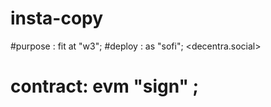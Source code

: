 # insta-copy
#purpose : fit at "w3";
#deploy : as "sofi";
        <decentra.social>
# contract: evm "sign" ;
